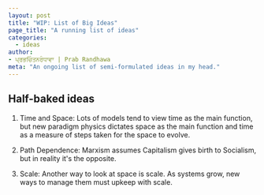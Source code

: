```yaml
---
layout: post
title: "WIP: List of Big Ideas"
page_title: "A running list of ideas"
categories:
  - ideas
author:
- ਪ੍ਰਭਚਿੰਤਨਰੰਧਾਵਾ | Prab Randhawa
meta: "An ongoing list of semi-formulated ideas in my head."
---
```


## Half-baked ideas

1. Time and Space:
    Lots of models tend to view time as the main function, but new paradigm physics dictates space as the main function and time as a measure of steps taken for the space to evolve.

2. Path Dependence:
    Marxism assumes Capitalism gives birth to Socialism, but in reality it's the opposite.

3. Scale:
    Another way to look at space is scale. As systems grow, new ways to manage them must upkeep with scale.